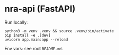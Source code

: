 # nra-api (FastAPI)

Run locally:

```
python3 -m venv .venv && source .venv/bin/activate
pip install -e .[dev]
uvicorn app.main:app --reload
```

Env vars: see root `README.md`.

